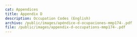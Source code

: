 ```yaml
---
cat: Appendices
title: Appendix D
description: Occupation Codes (English)
archivo: /public/images/apéndice-d-ocupaciones-mmp174-.pdf
file: /public/images/appendix-d-occupations-mmp174-.pdf
---
```

